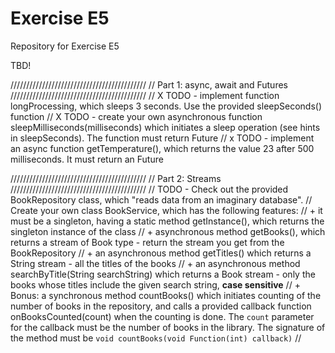 # Exercise E5
Repository for Exercise E5

TBD!

///////////////////////////////////////////
// Part 1: async, await and Futures
///////////////////////////////////////////
// X TODO - implement function longProcessing, which sleeps 3 seconds. Use the provided sleepSeconds() function
// X TODO - create your own asynchronous function sleepMilliseconds(milliseconds)  which initiates a sleep operation (see hints in sleepSeconds). The function must return Future<void>
// x TODO - implement an async function getTemperature(), which returns the value 23 after 500 milliseconds. It must return an Future<int>

///////////////////////////////////////////
// Part 2: Streams
///////////////////////////////////////////
// TODO - Check out the provided BookRepository class, which "reads data from an imaginary database".
//          Create your own class BookService, which has the following features:
//              + it must be a singleton, having a static method getInstance(), which returns the singleton instance of the class
//              + asynchronous method getBooks(), which returns a stream of Book type - return the stream you get from the BookRepository
//              + an asynchronous method getTitles() which returns a String stream - all the titles of the books
//              + an asynchronous method searchByTitle(String searchString) which returns a Book stream - only the books whose titles include the given search string, __case sensitive__
//              + Bonus: a synchronous method countBooks() which initiates counting of the number of books in the repository, and calls a provided callback function onBooksCounted(count) when the counting is done. The `count` parameter for the callback must be the number of books in the library. The signature of the method must be `void countBooks(void Function(int) callback)` 
//

